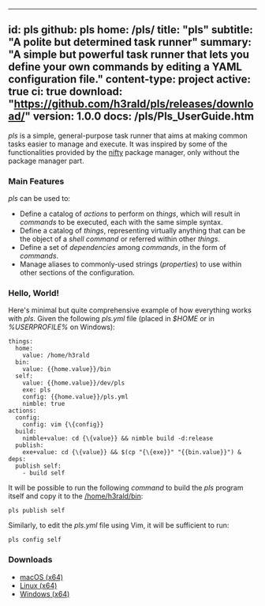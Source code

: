 -----
id: pls
github: pls
home: /pls/
title: "pls"
subtitle: "A polite but determined task runner"
summary: "A simple but powerful task runner that lets you define your own commands by editing a YAML configuration file."
content-type: project
active: true
ci: true
download: "https://github.com/h3rald/pls/releases/download/"
version: 1.0.0
docs: /pls/Pls_UserGuide.htm
-----

_pls_ is a simple, general-purpose task runner that aims at making common tasks easier to manage and execute. It was inspired by some of the functionalities provided by the [nifty](/nifty) package manager, only without the package manager part.

### Main Features

_pls_ can be used to:

- Define a catalog of _actions_ to perform on _things_, which will result in _commands_ to be executed, each with the same simple syntax.
- Define a catalog of _things_, representing virtually anything that can be the object of a _shell command_ or referred within other _things_.
- Define a set of _dependencies_ among _commands_, in the form of _commands_.
- Manage aliases to commonly-used strings (_properties_) to use within other sections of the configuration.

### Hello, World!

Here's minimal but quite comprehensive example of how everything works with _pls_. Given the following <var>pls.yml</var> file (placed in <var>$HOME</var> or in <var>%USERPROFILE%</var> on Windows):

```
things:
  home:
    value: /home/h3rald
  bin:
    value: {{home.value}}/bin
  self:
    value: {{home.value}}/dev/pls
    exe: pls
    config: {{home.value}}/pls.yml
    nimble: true
actions:
  config:
    config: vim {\{config}}
  build:
    nimble+value: cd {\{value}} && nimble build -d:release
  publish:
    exe+value: cd {\{value}} && $(cp "{\{exe}}" "{{bin.value}}") &
deps:
  publish self:
    - build self
```

It will be possible to run the following _command_ to build the _pls_ program itself and copy it to the [/home/h3rald/bin](class:dir):

```
pls publish self
```

Similarly, to edit the <var>pls.yml</var> file using Vim, it will be sufficient to run:

```
pls config self
```

### Downloads

* [macOS (x64)]({{$download}}v{{$version}}/{{$github}}_v{{$version}}_macosx_x64.zip)
* [Linux (x64)]({{$download}}v{{$version}}/{{$github}}_v{{$version}}_linux_x64.zip)
* [Windows (x64)]({{$download}}v{{$version}}/{{$github}}_v{{$version}}_windows_x64.zip)
